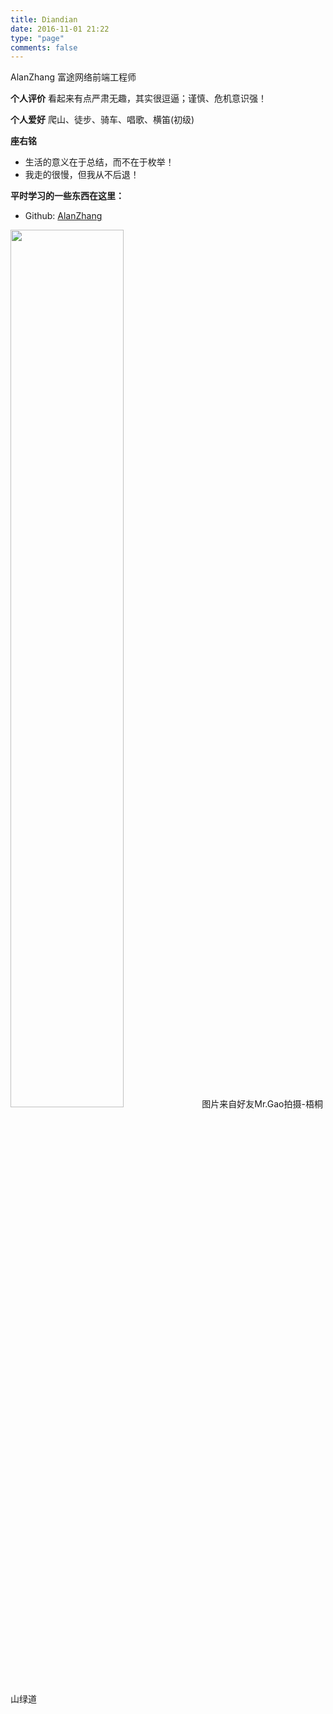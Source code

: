```yaml
---
title: Diandian
date: 2016-11-01 21:22
type: "page"
comments: false
---
```


AlanZhang 富途网络前端工程师 

**个人评价**
看起来有点严肃无趣，其实很逗逼；谨慎、危机意识强！

**个人爱好**
爬山、徒步、骑车、唱歌、横笛(初级)

**座右铭**
- 生活的意义在于总结，而不在于枚举！
- 我走的很慢，但我从不后退！

**平时学习的一些东西在这里：**
- Github: [AlanZhang](https://github.com/AlanZhang001)

<img src="/images/alanzhang/alanzhang.jpg" style="width:60%" />
图片来自好友Mr.Gao拍摄-梧桐山绿道
